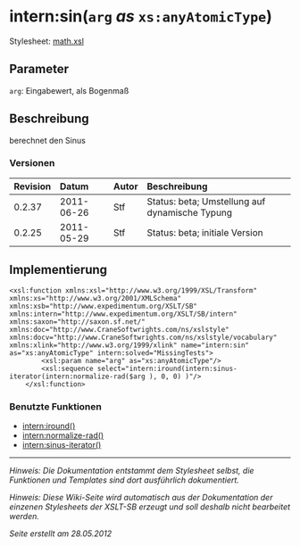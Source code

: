 # intern:sin(`arg` _as_ `xs:anyAtomicType`) #

Stylesheet: [math.xsl](http://code.google.com/p/xslt-sb/source/browse/trunk/xslt-sb/math.xsl)

## Parameter ##
`arg`: Eingabewert, als Bogenmaß



## Beschreibung ##
berechnet den Sinus

### Versionen ###
| Revision | Datum | Autor | Beschreibung |
|:---------|:------|:------|:-------------|
| 0.2.37 | 2011-06-26 | Stf |   Status: beta;   Umstellung auf dynamische Typung   |
| 0.2.25 | 2011-05-29 | Stf |   Status: beta;   initiale Version   |


## Implementierung ##
```
<xsl:function xmlns:xsl="http://www.w3.org/1999/XSL/Transform" xmlns:xs="http://www.w3.org/2001/XMLSchema" xmlns:xsb="http://www.expedimentum.org/XSLT/SB" xmlns:intern="http://www.expedimentum.org/XSLT/SB/intern" xmlns:saxon="http://saxon.sf.net/" xmlns:doc="http://www.CraneSoftwrights.com/ns/xslstyle" xmlns:docv="http://www.CraneSoftwrights.com/ns/xslstyle/vocabulary" xmlns:xlink="http://www.w3.org/1999/xlink" name="intern:sin" as="xs:anyAtomicType" intern:solved="MissingTests">
		<xsl:param name="arg" as="xs:anyAtomicType"/>
		<xsl:sequence select="intern:iround(intern:sinus-iterator(intern:normalize-rad($arg ), 0, 0) )"/>
	</xsl:function>
```

### Benutzte Funktionen ###
  * [intern:iround()](intern_iround.md)
  * [intern:normalize-rad()](intern_normalize_rad.md)
  * [intern:sinus-iterator()](intern_sinus_iterator.md)


---


_Hinweis: Die Dokumentation entstammt dem Stylesheet selbst, die Funktionen und Templates sind dort ausführlich dokumentiert._

_Hinweis: Diese Wiki-Seite wird automatisch aus der Dokumentation der einzenen Stylesheets der XSLT-SB erzeugt und soll deshalb nicht bearbeitet werden._

_Seite erstellt am 28.05.2012_
